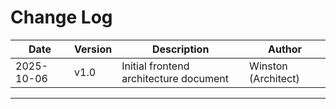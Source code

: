 # Change Log

| Date | Version | Description | Author |
|------|---------|-------------|--------|
| 2025-10-06 | v1.0 | Initial frontend architecture document | Winston (Architect) |

---
